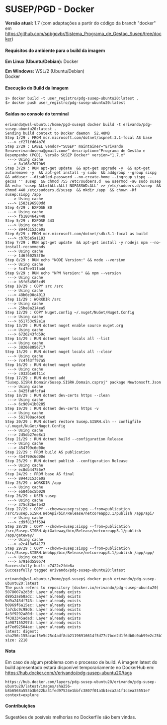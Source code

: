 # SUSEP/PGD - Docker

**Versão atual:** 1.7 (com adaptações a partir do código da branch "docker" em https://github.com/spbgovbr/Sistema_Programa_de_Gestao_Susep/tree/docker)

#### Requisitos do ambiente para o build da imagem

**Em Linux (Ubuntu/Debian):**
Docker  

**Em Windows:** 
WSL/2 (Ubuntu/Debian)  
Docker  

#### Execução do Build da Imagem

`$> docker build -t user_registro/pdg-susep-ubuntu20:latest .`  
`$> docker push user_registro/pdg-susep-ubuntu20:latest`

#### Saídas no console do terminal
```console
erivando@wsl-ubuntu:/home/pgd-susep$ docker build -t erivando/pdg-susep-ubuntu20:latest .
Sending build context to Docker daemon  52.48MB
Step 1/29 : FROM mcr.microsoft.com/dotnet/aspnet:3.1-focal AS base
 ---> cf271fd64b76
Step 2/29 : LABEL vendor="SUSEP" maintainer="Erivando Sena<erivandosena@gmail.com>" description="Programa de Gestão e Desempenho (PGD), Versão SUSEP Docker" version="1.7.x"
 ---> Using cache
 ---> 8a168e7079b9
Step 3/29 : RUN apt-get update  && apt-get upgrade -y  && apt-get autoremove -y  && apt-get install -y sudo  && addgroup --group sispg  && adduser --disabled-password --no-create-home --ingroup sispg --gecos '' susep  && chmod 755 /etc/sudoers.d  && usermod -aG sudo susep  && echo 'susep ALL=(ALL:ALL) NOPASSWD:ALL' >> /etc/sudoers.d/susep  && chmod 440 /etc/sudoers.d/susep  && mkdir /app  && chown -Rf susep:sispg /app
 ---> Using cache
 ---> 1583196580dd
Step 4/29 : EXPOSE 80
 ---> Using cache
 ---> fb1804642448
Step 5/29 : EXPOSE 443
 ---> Using cache
 ---> 89443153ce0a
Step 6/29 : FROM mcr.microsoft.com/dotnet/sdk:3.1-focal as build
 ---> cb7b5e5a1183
Step 7/29 : RUN apt-get update  && apt-get install -y nodejs npm --no-install-recommends
 ---> Using cache
 ---> 1d6f60253f0e
Step 8/29 : RUN echo "NODE Version:" && node --version
 ---> Using cache
 ---> 5c47ee31fa4d
Step 9/29 : RUN echo "NPM Version:" && npm --version
 ---> Using cache
 ---> b5fd54565cd9
Step 10/29 : COPY src /src
 ---> Using cache
 ---> 48b0e90c4013
Step 11/29 : WORKDIR /src
 ---> Using cache
 ---> 25be8a214ea5
Step 12/29 : COPY Nuget.config ~/.nuget/NuGet/Nuget.Config
 ---> Using cache
 ---> b51753c92e1a
Step 13/29 : RUN dotnet nuget enable source nuget.org
 ---> Using cache
 ---> 6726243fd59c
Step 14/29 : RUN dotnet nuget locals all --list
 ---> Using cache
 ---> 3820e8056717
Step 15/29 : RUN dotnet nuget locals all --clear
 ---> Using cache
 ---> 7c4f43ff97a5
Step 16/29 : RUN dotnet nuget update
 ---> Using cache
 ---> c032b1e0f11c
Step 17/29 : RUN dotnet add "Susep.SISRH.Domain/Susep.SISRH.Domain.csproj" package Newtonsoft.Json
 ---> Using cache
 ---> 8425fa0fcfa4
Step 18/29 : RUN dotnet dev-certs https --clean
 ---> Using cache
 ---> 6c90941b0285
Step 19/29 : RUN dotnet dev-certs https -v
 ---> Using cache
 ---> 561708ac4bc0
Step 20/29 : RUN dotnet restore Susep.SISRH.sln -- configfile ~/.nuget/NuGet/Nuget.Config
 ---> Using cache
 ---> 2d5db27ee8c1
Step 21/29 : RUN dotnet build --configuration Release
 ---> Using cache
 ---> 454799c6d00e
Step 22/29 : FROM build AS publication
 ---> 454799c6d00e
Step 23/29 : RUN dotnet publish --configuration Release
 ---> Using cache
 ---> ec8db44756e7
Step 24/29 : FROM base AS final
 ---> 89443153ce0a
Step 25/29 : WORKDIR /app
 ---> Using cache
 ---> eb84b6c5b029
Step 26/29 : USER susep
 ---> Using cache
 ---> 375c82befb42
Step 27/29 : COPY --chown=susep:sispg --from=publication /src/Susep.SISRH.WebApi/bin/Release/netcoreapp3.1/publish /app/api/
 ---> Using cache
 ---> cd9f813ff594
Step 28/29 : COPY --chown=susep:sispg --from=publication /src/Susep.SISRH.ApiGateway/bin/Release/netcoreapp3.1/publish /app/gateway/
 ---> Using cache
 ---> a2c418a54173
Step 29/29 : COPY --chown=susep:sispg --from=publication /src/Susep.SISRH.WebApp/bin/Release/netcoreapp3.1/publish /app/app/
 ---> Using cache
 ---> a791ed550574
Successfully built c7422c2fde8a
Successfully tagged erivando/pdg-susep-ubuntu20:latest
```

```console
erivando@wsl-ubuntu:/home/pgd-susep$ docker push erivando/pdg-susep-ubuntu20:latest
The push refers to repository [docker.io/erivando/pdg-susep-ubuntu20]
5078007a2d3d: Layer already exists
d8952a868adc: Layer already exists
9d9a243df743: Layer already exists
b0969f6a15ec: Layer already exists
fa7cbc9c98d6: Layer already exists
4c3f9292a80d: Layer already exists
f4383345adad: Layer already exists
1a987155297d: Layer already exists
af7ed92504ae: Layer already exists
latest: digest: sha256:155acacf5e5c25c4adf8cb21196916614f5d77c7bce2d1f6db0c0ab99e2c25b1 size: 2218
```

#### Nota
Em caso de algum problema com o processo de build. A imagem latest do build apresentado estará disponível temporariamente no DockerHub em: 
https://hub.docker.com/r/erivando/pdg-susep-ubuntu20/tags

```
https://hub.docker.com/layers/pdg-susep-ubuntu20/erivando/pdg-susep-ubuntu20/latest/images/sha256-b8b6568a553b3b622ba31fed97524e1bbfc3807f01a3b1eca2a1f1c4ea35551e?context=explore
```

#### Contribuições
Sugestões de posíveis melhorias no Dockerfile são bem vindas.
